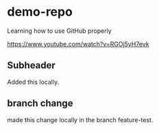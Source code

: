 # demo-repo
Learning how to use GitHub properly

https://www.youtube.com/watch?v=RGOj5yH7evk

## Subheader

Added this locally.

## branch change

made this change locally in the branch feature-test.